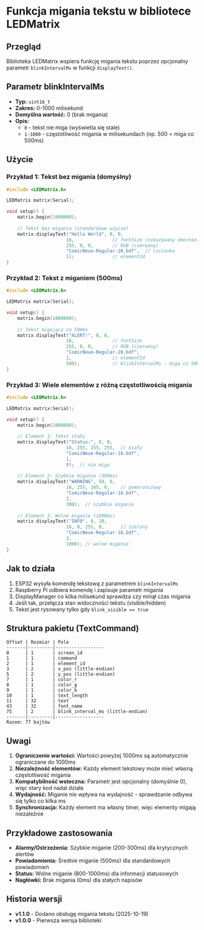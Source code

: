 # Funkcja migania tekstu w bibliotece LEDMatrix

## Przegląd

Biblioteka LEDMatrix wspiera funkcję migania tekstu poprzez opcjonalny parametr `blinkIntervalMs` w funkcji `displayText()`.

## Parametr blinkIntervalMs

- **Typ:** `uint16_t`
- **Zakres:** 0-1000 milisekund
- **Domyślna wartość:** 0 (brak migania)
- **Opis:**
  - `0` - tekst nie miga (wyświetla się stale)
  - `1-1000` - częstotliwość migania w milisekundach (np. 500 = miga co 500ms)

## Użycie

### Przykład 1: Tekst bez migania (domyślny)

```cpp
#include <LEDMatrix.h>

LEDMatrix matrix(Serial);

void setup() {
    matrix.begin(1000000);
    
    // Tekst bez migania (standardowe użycie)
    matrix.displayText("Hello World", 0, 0, 
                      16,              // fontSize (nieużywany obecnie)
                      255, 0, 0,       // RGB (czerwony)
                      "ComicNeue-Regular-20.bdf",  // czcionka
                      1);              // elementId
}
```

### Przykład 2: Tekst z miganiem (500ms)

```cpp
#include <LEDMatrix.h>

LEDMatrix matrix(Serial);

void setup() {
    matrix.begin(1000000);
    
    // Tekst migający co 500ms
    matrix.displayText("ALERT!", 0, 0, 
                      16,              // fontSize
                      255, 0, 0,       // RGB (czerwony)
                      "ComicNeue-Regular-20.bdf",
                      1,               // elementId
                      500);            // blinkIntervalMs - miga co 500ms
}
```

### Przykład 3: Wiele elementów z różną częstotliwością migania

```cpp
#include <LEDMatrix.h>

LEDMatrix matrix(Serial);

void setup() {
    matrix.begin(1000000);
    
    // Element 1: Tekst stały
    matrix.displayText("Status:", 0, 0, 
                      16, 255, 255, 255,  // biały
                      "ComicNeue-Regular-16.bdf",
                      1,
                      0);  // nie miga
    
    // Element 2: Szybkie miganie (300ms)
    matrix.displayText("WARNING", 50, 0, 
                      16, 255, 165, 0,    // pomarańczowy
                      "ComicNeue-Regular-16.bdf",
                      2,
                      300);  // szybkie miganie
    
    // Element 3: Wolne miganie (1000ms)
    matrix.displayText("INFO", 0, 20, 
                      16, 0, 255, 0,      // zielony
                      "ComicNeue-Regular-16.bdf",
                      3,
                      1000); // wolne miganie
}
```

## Jak to działa

1. ESP32 wysyła komendę tekstową z parametrem `blinkIntervalMs`
2. Raspberry Pi odbiera komendę i zapisuje parametr migania
3. DisplayManager co kilka milisekund sprawdza czy minął czas migania
4. Jeśli tak, przełącza stan widoczności tekstu (visible/hidden)
5. Tekst jest rysowany tylko gdy `blink_visible == true`

## Struktura pakietu (TextCommand)

```
Offset | Rozmiar | Pole
-------|---------|------------------
0      | 1       | screen_id
1      | 1       | command
2      | 1       | element_id
3      | 2       | x_pos (little-endian)
5      | 2       | y_pos (little-endian)
7      | 1       | color_r
8      | 1       | color_g
9      | 1       | color_b
10     | 1       | text_length
11     | 32      | text
43     | 32      | font_name
75     | 2       | blink_interval_ms (little-endian)
-------|---------|------------------
Razem: 77 bajtów
```

## Uwagi

1. **Ograniczenie wartości:** Wartości powyżej 1000ms są automatycznie ograniczane do 1000ms
2. **Niezależność elementów:** Każdy element tekstowy może mieć własną częstotliwość migania
3. **Kompatybilność wsteczna:** Parametr jest opcjonalny (domyślnie 0), więc stary kod nadal działa
4. **Wydajność:** Miganie nie wpływa na wydajność - sprawdzanie odbywa się tylko co kilka ms
5. **Synchronizacja:** Każdy element ma własny timer, więc elementy migają niezależnie

## Przykładowe zastosowania

- **Alarmy/Ostrzeżenia:** Szybkie miganie (200-300ms) dla krytycznych alertów
- **Powiadomienia:** Średnie miganie (500ms) dla standardowych powiadomień
- **Status:** Wolne miganie (800-1000ms) dla informacji statusowych
- **Nagłówki:** Brak migania (0ms) dla stałych napisów

## Historia wersji

- **v1.1.0** - Dodano obsługę migania tekstu (2025-10-19)
- **v1.0.0** - Pierwsza wersja biblioteki

